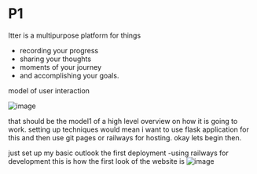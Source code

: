# P1
Itter is a multipurpose platform for things 
- recording your progress
- sharing your thoughts
- moments of your journey
- and accomplishing your goals.


model of user interaction

![image](https://github.com/user-attachments/assets/c2162d75-e84a-45e1-82e4-724b76ba8563)

that should be the model1 of a high level overview on how it is going to work.
setting up techniques would mean i want to use flask application for this and then use git pages or railways for hosting.
okay lets begin then.

just set up my basic outlook the first deployment 
-using railways for development
this is how the first look of the website is
![image](https://github.com/user-attachments/assets/e8ec412c-214e-4b32-a422-f1844fcb4258)
